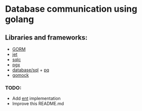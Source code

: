 # Database communication using golang

## Libraries and frameworks:
- [GORM](https://github.com/go-gorm/gorm)
- [jet](https://github.com/go-jet/jet)
- [sqlc](https://github.com/kyleconroy/sqlc)
- [pgx](https://github.com/jackc/pgx)
- [database/sql](https://github.com/golang/go/tree/master/src/database/sql) + [pq](https://github.com/lib/pq)
- [gomock](https://github.com/golang/mock)

### TODO:
- Add [ent](https://github.com/ent/ent) implementation
- Improve this README.md
